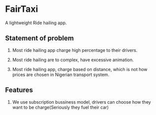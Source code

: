 # FairTaxi

A lightweight Ride hailing app.

## Statement of problem
1. Most ride hailing app charge high percentage to their drivers.

2. Most ride hailing are to complex, have excessive animation.

3. Most ride hailing app, charge based on distance, which is not how prices are chosen in Nigerian transport system.

## Features
1. We use subscription bussiness model,
drivers can choose how they want to be charge(Seriously they fuel their car)
